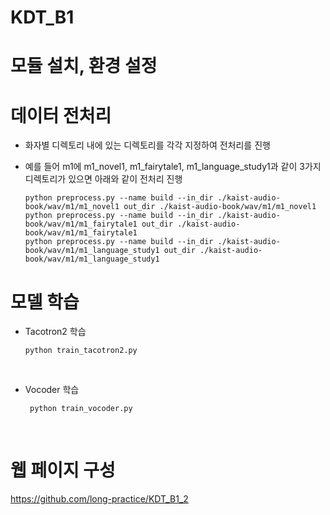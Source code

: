 # KDT_B1


# 모듈 설치, 환경 설정


# 데이터 전처리
- 화자별 디렉토리 내에 있는 디렉토리를 각각 지정하여 전처리를 진행
- 예를 들어 m1에 m1_novel1, m1_fairytale1, m1_language_study1과 같이 3가지 디렉토리가 있으면 아래와 같이 전처리 진행

  ` python preprocess.py --name build --in_dir ./kaist-audio-book/wav/m1/m1_novel1 out_dir ./kaist-audio-book/wav/m1/m1_novel1 ` <br>
  ` python preprocess.py --name build --in_dir ./kaist-audio-book/wav/m1/m1_fairytale1 out_dir ./kaist-audio-book/wav/m1/m1_fairytale1 ` <br>
  ` python preprocess.py --name build --in_dir ./kaist-audio-book/wav/m1/m1_language_study1 out_dir ./kaist-audio-book/wav/m1/m1_language_study1 `

# 모델 학습
- Tacotron2 학습

  ` python train_tacotron2.py `<br>
<br>

- Vocoder 학습

  ` python train_vocoder.py`
  
<br> 

# 웹 페이지 구성

https://github.com/long-practice/KDT_B1_2
